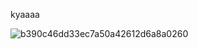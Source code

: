 kyaaaa

![b390c46dd33ec7a50a42612d6a8a0260](https://github.com/user-attachments/assets/6460fb67-d310-495a-b75d-102901d3a1e8)
